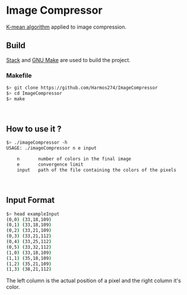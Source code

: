 # Image Compressor
[K-mean algorithm](https://en.wikipedia.org/wiki/K-means_clustering) applied to image compression.
<br>

## Build
[Stack](https://docs.haskellstack.org/en/stable/README/) and [GNU Make](https://www.gnu.org/software/make/) are used to build the project.

### Makefile
```sh
$> git clone https://github.com/Harmos274/ImageCompressor
$> cd ImageCompressor
$> make
```
<br>

## How to use it ?
```sh
$> ./imageCompressor -h
USAGE: ./imageCompressor n e input

	n		number of colors in the final image
	e		convergence limit
	input	path of the file containing the colors of the pixels
```
<br>

## Input Format
```sh
$> head exampleInput
(0,0) (33,18,109)
(0,1) (33,18,109)
(0,2) (33,21,109)
(0,3) (33,21,112)
(0,4) (33,25,112)
(0,5) (33,32,112)
(1,0) (33,18,109)
(1,1) (35,18,109)
(1,2) (35,21,109)
(1,3) (38,21,112)
```
The left column is the actual position of a pixel and the right column it's color.
